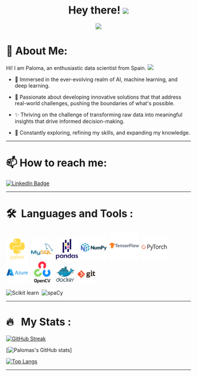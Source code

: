 <h1 align="center">Hey there! <img src="https://media.giphy.com/media/hvRJCLFzcasrR4ia7z/giphy.gif" width="40"></h1>


<p align="center"><img src="https://media.giphy.com/media/v1.Y2lkPTc5MGI3NjExMXVlajVoM2xkaTdrMmNzdmVwNHZtODE4YmhjcHkybGg4NHp2cGZjMSZlcD12MV9pbnRlcm5hbF9naWZfYnlfaWQmY3Q9Zw/JFsJ35j8Zi4q789gdy/giphy.gif" width="500"/></p>



# 💫 About Me:

Hi! I am Paloma, an enthusiastic data scientist from Spain. <img src="https://media.giphy.com/media/WUlplcMpOCEmTGBtBW/giphy.gif" width="30">

- 🤖 Immersed in the ever-evolving realm of AI, machine learning, and deep learning.

- 🚀 Passionate about developing innovative solutions that that address real-world challenges, pushing the boundaries of what's possible.

- ✨ Thriving on the challenge of transforming raw data into meaningful insights that drive informed decision-making.

- 🌱 Constantly exploring, refining my skills, and expanding my knowledge.

---


# 📫 How to reach me:
<p align="left">
<a href="https://www.linkedin.com/in/paloma-garcia-data-science/"><img src="https://img.shields.io/badge/LinkedIn-blue?style=for-the-badge&logo=linkedin&logoColor=white" alt="LinkedIn Badge"></a>
</p>

---

# 🛠 &nbsp;Languages and Tools :

<p>
<img src="https://github.com/devicons/devicon/blob/master/icons/python/python-plain-wordmark.svg" title="Python" alt="JPython" height="60"/>&nbsp;
<img src="https://github.com/devicons/devicon/blob/master/icons/mysql/mysql-original-wordmark.svg" title="MySQL" alt="MySQL"  height="60"/>&nbsp;
<img src="https://github.com/devicons/devicon/blob/master/icons/pandas/pandas-original-wordmark.svg" title="Pandas" alt="Pandas"  height="60"/>&nbsp;
<img src="https://github.com/devicons/devicon/blob/master/icons/numpy/numpy-original-wordmark.svg" title="Numpy" alt="Numpy" height="70"/>&nbsp;
<img src="https://github.com/devicons/devicon/blob/master/icons/tensorflow/tensorflow-original-wordmark.svg" title="Tensorflow" alt="Tensorflow"  height=80"/>&nbsp;
<img src="https://github.com/devicons/devicon/blob/master/icons/pytorch/pytorch-original-wordmark.svg"  title="Pytorch" alt="Pytorch" height="70"/>&nbsp;
<img src="https://github.com/devicons/devicon/blob/master/icons/azure/azure-original-wordmark.svg" title="Azure" alt="Azure" height="60"/>&nbsp;
<img src="https://github.com/devicons/devicon/blob/master/icons/opencv/opencv-original-wordmark.svg" title="OpenCV" alt="OpenCV"  height="60"/>&nbsp;
<img src="https://github.com/devicons/devicon/blob/master/icons/docker/docker-original-wordmark.svg" title="docker"  alt="docker" height="50"/>&nbsp;
<img src="https://github.com/devicons/devicon/blob/master/icons/git/git-original-wordmark.svg" title="Git" **alt="Git" height="50"/>&nbsp;
</p>
<img src="https://scikit-learn.org/stable/_static/scikit-learn-logo-small.png" title="Scikit learn" alt="Scikit learn" height="40"/>&nbsp;
<img src="https://upload.wikimedia.org/wikipedia/commons/8/88/SpaCy_logo.svg" title="spaCy" alt="spaCy" height="40"/>&nbsp;

---

# 🔥 &nbsp; My Stats :
[![GitHub Streak](http://github-readme-streak-stats.herokuapp.com?user=PalomaGGC&theme=dark&background=000000)](https://git.io/streak-stats)

[![Palomas's GitHub stats](https://github-readme-stats.vercel.app/api?username=PalomaGGC&show_icons=true&theme=radical)]

[![Top Langs](https://github-readme-stats.vercel.app/api/top-langs/?username=PalomaGGC&layout=compact&theme=vision-friendly-dark)](https://github.com/anuraghazra/github-readme-stats)




---


<p align="center"><img src="https://komarev.com/ghpvc/?username=PalomaGGC&style=flat-square&color=blue" alt=""></p>





